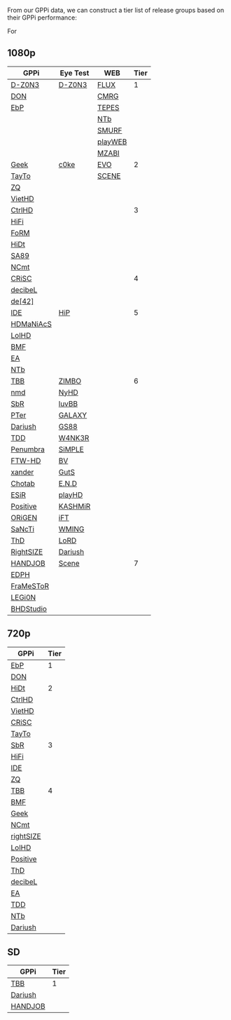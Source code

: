 From our GPPi data, we can construct a tier list of release groups based on their GPPi performance:

For 

## 1080p

|GPPi|Eye Test|WEB|Tier|
|---|---|---|---|
|[D-Z0N3](../Custom%20Formats/Release%20Groups.md#D-Z0N3)|[D-Z0N3](../Custom%20Formats/Release%20Groups.md#D-Z0N3)|[FLUX](../Custom%20Formats/Release%20Groups.md#FLUX)|1|
|[DON](../Custom%20Formats/Release%20Groups.md#DON)||[CMRG](../Custom%20Formats/Release%20Groups.md#CMRG)|
|[EbP](../Custom%20Formats/Release%20Groups.md#EbP)||[TEPES](../Custom%20Formats/Release%20Groups.md#TEPES)|
|||[NTb](../Custom%20Formats/Release%20Groups.md#NTb)|
|||[SMURF](../Custom%20Formats/Release%20Groups.md#SMURF)|
|||[playWEB](../Custom%20Formats/Release%20Groups.md#playWEB)|
|||[MZABI](../Custom%20Formats/Release%20Groups.md#MZABI)|
|[Geek](../Custom%20Formats/Release%20Groups.md#Geek)|[c0ke](../Custom%20Formats/Release%20Groups.md#c0ke)|[EVO](../Custom%20Formats/Release%20Groups.md#EVO)|2|
|[TayTo](../Custom%20Formats/Release%20Groups.md#TayTo)||[SCENE](../Custom%20Formats/Release%20Groups.md#SCENE)|
|[ZQ](../Custom%20Formats/Release%20Groups.md#ZQ)|||
|[VietHD](../Custom%20Formats/Release%20Groups.md#VietHD)|||
|[CtrlHD](../Custom%20Formats/Release%20Groups.md#CtrlHD)|||3|
|[HiFi](../Custom%20Formats/Release%20Groups.md#HiFi)|||
|[FoRM](../Custom%20Formats/Release%20Groups.md#FoRM)|||
|[HiDt](../Custom%20Formats/Release%20Groups.md#HiDt)|||
|[SA89](../Custom%20Formats/Release%20Groups.md#SA89)|||
|[NCmt](../Custom%20Formats/Release%20Groups.md#NCmt)|||
|[CRiSC](../Custom%20Formats/Release%20Groups.md#CRiSC)|||4|
|[decibeL](../Custom%20Formats/Release%20Groups.md#decibeL)|||
|[de[42]](../Custom%20Formats/Release%20Groups.md#de42)|||
|[IDE](../Custom%20Formats/Release%20Groups.md#IDE)|[HiP](../Custom%20Formats/Release%20Groups.md#HiP)||5|
|[HDMaNiAcS](../Custom%20Formats/Release%20Groups.md#HDMaNiAcS)|||
|[LolHD](../Custom%20Formats/Release%20Groups.md#LolHD)|||
|[BMF](../Custom%20Formats/Release%20Groups.md#BMF)|||
|[EA](../Custom%20Formats/Release%20Groups.md#EA)|||
|[NTb](../Custom%20Formats/Release%20Groups.md#NTb)|||
|[TBB](../Custom%20Formats/Release%20Groups.md#TBB)|[ZIMBO](../Custom%20Formats/Release%20Groups.md#ZIMBO)||6|
|[nmd](../Custom%20Formats/Release%20Groups.md#nmd)|[NyHD](../Custom%20Formats/Release%20Groups.md#NyHD)|||
|[SbR](../Custom%20Formats/Release%20Groups.md#SbR)|[luvBB](../Custom%20Formats/Release%20Groups.md#luvBB)|||
|[PTer](../Custom%20Formats/Release%20Groups.md#PTer)|[GALAXY](../Custom%20Formats/Release%20Groups.md#GALAXY)|||
|[Dariush](../Custom%20Formats/Release%20Groups.md#Dariush)|[GS88](../Custom%20Formats/Release%20Groups.md#GS88)|||
|[TDD](../Custom%20Formats/Release%20Groups.md#TDD)|[W4NK3R](../Custom%20Formats/Release%20Groups.md#W4NK3R)|||
|[Penumbra](../Custom%20Formats/Release%20Groups.md#Penumbra)|[SiMPLE](../Custom%20Formats/Release%20Groups.md#SiMPLE)|||
|[FTW-HD](../Custom%20Formats/Release%20Groups.md#FTW-HD)|[BV](../Custom%20Formats/Release%20Groups.md#BV)|||
|[xander](../Custom%20Formats/Release%20Groups.md#xander)|[GutS](../Custom%20Formats/Release%20Groups.md#GutS)|||
|[Chotab](../Custom%20Formats/Release%20Groups.md#Chotab)|[E.N.D](../Custom%20Formats/Release%20Groups.md#END)|||
|[ESiR](../Custom%20Formats/Release%20Groups.md#ESiR)|[playHD](../Custom%20Formats/Release%20Groups.md#playHD)|||
|[Positive](../Custom%20Formats/Release%20Groups.md#Positive)|[KASHMiR](../Custom%20Formats/Release%20Groups.md#KASHMiR)|||
|[ORiGEN](../Custom%20Formats/Release%20Groups.md#ORiGEN)|[iFT](../Custom%20Formats/Release%20Groups.md#iFT)|||
|[SaNcTi](../Custom%20Formats/Release%20Groups.md#SaNcTi)|[WMING](../Custom%20Formats/Release%20Groups.md#WMING)|||
|[ThD](../Custom%20Formats/Release%20Groups.md#ThD)|[LoRD](../Custom%20Formats/Release%20Groups.md#LoRD)|||
|[RightSIZE](../Custom%20Formats/Release%20Groups.md#RightSIZE)|[Dariush](../Custom%20Formats/Release%20Groups.md#Dariush)|||
|[HANDJOB](../Custom%20Formats/Release%20Groups.md#HANDJOB)|[Scene](../Custom%20Formats/Release%20Groups.md#Scene)||7|
|[EDPH](../Custom%20Formats/Release%20Groups.md#EDPH)|||
|[FraMeSToR](../Custom%20Formats/Release%20Groups.md#FraMeSToR)|||
|[LEGi0N](../Custom%20Formats/Release%20Groups.md#LEGi0N)||
|[BHDStudio](../Custom%20Formats/Release%20Groups.md#BHDStudio)|||

## 720p

|GPPi|Tier|
|---|---|
|[EbP](../Custom%20Formats/Release%20Groups.md#EbP)|1|
|[DON](../Custom%20Formats/Release%20Groups.md#DON)|
|[HiDt](../Custom%20Formats/Release%20Groups.md#HiDt)|2|
|[CtrlHD](../Custom%20Formats/Release%20Groups.md#CtrlHD)|
|[VietHD](../Custom%20Formats/Release%20Groups.md#VietHD)|
|[CRiSC](../Custom%20Formats/Release%20Groups.md#CRiSC)|
|[TayTo](../Custom%20Formats/Release%20Groups.md#TayTo)|
|[SbR](../Custom%20Formats/Release%20Groups.md#SbR)|3|
|[HiFi](../Custom%20Formats/Release%20Groups.md#HiFi)|
|[IDE](../Custom%20Formats/Release%20Groups.md#IDE)|
|[ZQ](../Custom%20Formats/Release%20Groups.md#ZQ)|
|[TBB](../Custom%20Formats/Release%20Groups.md#TBB)|4|
|[BMF](../Custom%20Formats/Release%20Groups.md#BMF)|
|[Geek](../Custom%20Formats/Release%20Groups.md#Geek)|
|[NCmt](../Custom%20Formats/Release%20Groups.md#NCmt)|
|[rightSIZE](../Custom%20Formats/Release%20Groups.md#RightSIZE)|
|[LolHD](../Custom%20Formats/Release%20Groups.md#LolHD)|
|[Positive](../Custom%20Formats/Release%20Groups.md#Positive)|
|[ThD](../Custom%20Formats/Release%20Groups.md#ThD)|
|[decibeL](../Custom%20Formats/Release%20Groups.md#decibeL)|
|[EA](../Custom%20Formats/Release%20Groups.md#EA)|
|[TDD](../Custom%20Formats/Release%20Groups.md#TDD)|
|[NTb](../Custom%20Formats/Release%20Groups.md#NTb)|
|[Dariush](../Custom%20Formats/Release%20Groups.md#Dariush)|


## SD

|GPPi|Tier|
|---|---|
|[TBB](../Custom%20Formats/Release%20Groups.md#TBB)|1|
|[Dariush](../Custom%20Formats/Release%20Groups.md#Dariush)|
|[HANDJOB](../Custom%20Formats/Release%20Groups.md#HANDJOB)|


